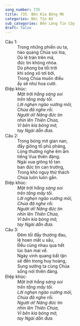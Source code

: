 ```yaml
---
song_number: 735
title: 735. Bên Kia Bóng Mờ
categories: Đời Tín Đồ
sub_categories: Bền Lòng Tin Cậy
draft: false
---
```

<dl><dt>Câu 1:</dt><dd data-verse="1">Trong những phiền ưu ta, <br/>hào quang Chúa soi lòa, <br/>Dù lệ tràn trên má, <br/>đức tin không nhòa. <br/>Dù phong ba tối trời <br/>khi sóng xô tơi bời, <br/>Trong Chúa muôn điều <br/>ấy sẽ như hoa cười. </dd><dt>Điệp khúc:</dt><dd data-chorus="1"><em>Mặt trời hằng sáng soi <br/>trên tầng mây tối. <br/>Lời nghẹn ngào vướng môi, <br/>Chúa đã nghe rồi. <br/>Người ơi! Nâng đức tin <br/>nhìn lên Thiên Chúa, <br/>Vì bên kia bóng mờ, <br/>tay Ngài dẫn đưa. </em></dd><dt>Câu 2:</dt><dd data-verse="2">Trong bóng mờ gian nan, <br/>đầy giông tố phũ phàng, <br/>Lòng thường nghe êm ấm <br/>tiếng Vua thiên đàng. <br/>Ngài xua giông tố tan <br/>ban đức tin can trường, <br/>Trong khó nguy thử thách <br/>Chúa luôn luôn gần. </dd><dt>Điệp khúc:</dt><dd data-chorus="1"><em>Mặt trời hằng sáng soi <br/>trên tầng mây tối. <br/>Lời nghẹn ngào vướng môi, <br/>Chúa đã nghe rồi. <br/>Người ơi! Nâng đức tin <br/>nhìn lên Thiên Chúa, <br/>Vì bên kia bóng mờ, <br/>tay Ngài dẫn đưa. </em></dd><dt>Câu 3:</dt><dd data-verse="3">Đêm tối đầy thương đau, <br/>lệ hoen mắt u sầu, <br/>Đều cùng nhau qua hết <br/>lúc ban mai về. <br/>Ngày vinh quang bất tận <br/>sẽ đến trong huy hoàng, <br/>Sung sướng ta cùng Chúa <br/>sống nơi thiên đàng. </dd><dt>Điệp khúc:</dt><dd data-chorus="1"><em>Mặt trời hằng sáng soi <br/>trên tầng mây tối. <br/>Lời nghẹn ngào vướng môi, <br/>Chúa đã nghe rồi. <br/>Người ơi! Nâng đức tin <br/>nhìn lên Thiên Chúa, <br/>Vì bên kia bóng mờ, <br/>tay Ngài dẫn đưa. </em></dd></dl>